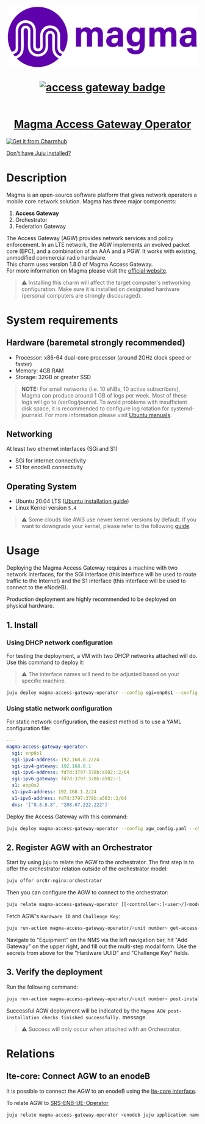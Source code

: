 <h1 align="center">
  <a href="https://magmacore.org/"><img src="magma-logo-purple.svg" width="500" ></a>
  <p align="center"><a href="https://charmhub.io/magma-access-gateway-operator"><img src="https://charmhub.io/magma-access-gateway-operator/badge.svg" alt="access gateway badge"/></p>
  <br/>
  Magma Access Gateway Operator
</h1>

[![Get it from Charmhub](https://charmhub.io/static/images/badges/en/charmhub-black.svg)](https://charmhub.io/magma-access-gateway-operator)

[Don't have Juju installed?](https://snapcraft.io/juju)

# Description

Magma is an open-source software platform that gives network operators a mobile core network
solution. Magma has three major components:

1. **Access Gateway**
2. Orchestrator
3. Federation Gateway

The Access Gateway (AGW) provides network services and policy enforcement. In an LTE network,
the AGW implements an evolved packet core (EPC), and a combination of an AAA and a PGW. It works
with existing, unmodified commercial radio hardware.<br>
This charm uses version 1.8.0 of Magma Access Gateway.<br>
For more information on Magma please visit the [official website](https://magmacore.org/).

> :warning: Installing this charm will affect the target computer's networking configuration.
> Make sure it is installed on designated hardware (personal computers are strongly discouraged).

# System requirements

## Hardware (baremetal strongly recommended)

- Processor: x86-64 dual-core processor (around 2GHz clock speed or faster)
- Memory: 4GB RAM
- Storage: 32GB or greater SSD

> **NOTE:** For small networks (i.e. 10 eNBs, 10 active subscribers), Magma can produce
> around 1 GB of logs per week. Most of these logs will go to /var/log/journal.
> To avoid problems with insufficient disk space, it is recommended to configure log rotation
> for systemd-journald. For more information please visit
> [Ubuntu manuals](https://manpages.ubuntu.com/manpages/focal/man5/journald.conf.5.html).

## Networking

At least two ethernet interfaces (SGi and S1)

- SGi for internet connectivity
- S1 for enodeB connectivity

## Operating System

- Ubuntu 20.04 LTS
  ([Ubuntu installation guide](https://help.ubuntu.com/lts/installation-guide/amd64/index.html))
- Linux Kernel version `5.4`

> :warning: Some clouds like AWS use newer kernel versions by default. If you want to downgrade your kernel, please refer to the following [guide](https://discourse.ubuntu.com/t/how-to-downgrade-the-kernel-on-ubuntu-20-04-to-the-5-4-lts-version/26459).

# Usage

Deploying the Magma Access Gateway requires a machine with two network
interfaces, for the SGi interface (this interface will be used to route traffic
to the Internet) and the S1 interface (this interface will be used to connect
to the eNodeB).

Production deployment are highly recommended to be deployed on physical
hardware.

## 1. Install

### Using DHCP network configuration

For testing the deployment, a VM with two DHCP networks attached will do. Use this command to deploy it:

> :warning: The interface names will need to be adjusted based on your specific machine.

```bash
juju deploy magma-access-gateway-operator --config sgi=enp0s1 --config s1=enp0s2 --channel edge
```

### Using static network configuration

For static network configuration, the easiest method is to use a YAML
configuration file:

```yaml
---
magma-access-gateway-operator:
  sgi: enp0s1
  sgi-ipv4-address: 192.168.0.2/24
  sgi-ipv4-gateway: 192.168.0.1
  sgi-ipv6-address: fd7d:3797:378b:a502::2/64
  sgi-ipv6-gateway: fd7d:3797:378b:a502::1
  s1: enp0s2
  s1-ipv4-address: 192.168.1.2/24
  s1-ipv6-address: fd7d:3797:378b:a503::2/64
  dns: '["8.8.8.8", "208.67.222.222"]'
```

Deploy the Access Gateway with this command:

```bash
juju deploy magma-access-gateway-operator --config agw_config.yaml --channel edge
```

## 2. Register AGW with an Orchestrator

Start by using juju to relate the AGW to the orchestrator. The first step is to
offer the orchestrator relation outside of the orchestrator model:

```bash
juju offer orc8r-nginx:orchestrator
```

Then you can configure the AGW to connect to the orchestrator:

```bash
juju relate magma-access-gateway-operator [[<controller>:]<user>/]<model-name>.orc8r-nginx
```

Fetch AGW's `Hardware ID` and `Challenge Key`:

```bash
juju run-action magma-access-gateway-operator/<unit number> get-access-gateway-secrets --wait
```

Navigate to "Equipment" on the NMS via the left navigation bar, hit "Add Gateway" on the upper right, and fill out the multi-step modal form. Use the secrets from above for the "Hardware UUID" and "Challenge Key" fields.

## 3. Verify the deployment

Run the following command:

```bash
juju run-action magma-access-gateway-operator/<unit number> post-install-checks --wait
```

Successful AGW deployment will be indicated by the `Magma AGW post-installation checks finished successfully.` message.

> :warning: Success will only occur when attached with an Orchestrator.

# Relations

## lte-core: Connect AGW to an enodeB

It is possible to connect the AGW to an enodeB using the [lte-core interface](https://github.com/canonical/lte-core-interface).

To relate AGW to [SRS-ENB-UE-Operator](https://github.com/charmed-osm/srs-enb-ue-operator)

```bash
juju relate magma-access-gateway-operator <enodeb juju application name>
```
